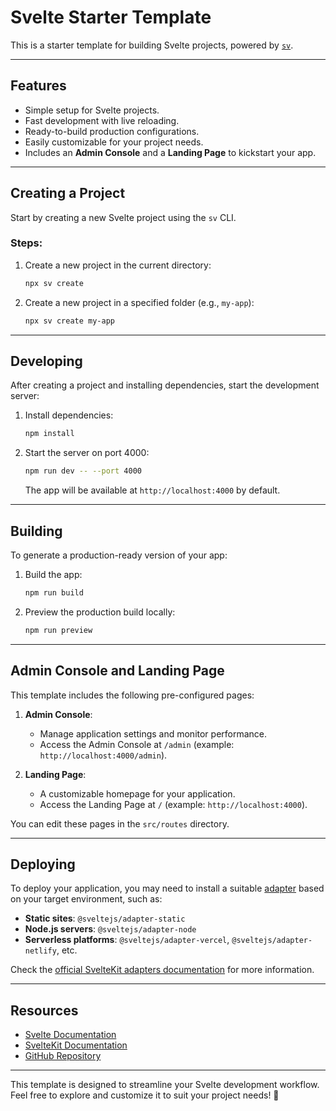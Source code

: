 # Svelte Starter Template

This is a starter template for building Svelte projects, powered by [`sv`](https://github.com/sveltejs/cli).

---

## Features

- Simple setup for Svelte projects.
- Fast development with live reloading.
- Ready-to-build production configurations.
- Easily customizable for your project needs.
- Includes an **Admin Console** and a **Landing Page** to kickstart your app.

---

## Creating a Project

Start by creating a new Svelte project using the `sv` CLI.

### Steps:

1. Create a new project in the current directory:
   ```bash
   npx sv create
   ```

2. Create a new project in a specified folder (e.g., `my-app`):
   ```bash
   npx sv create my-app
   ```

---

## Developing

After creating a project and installing dependencies, start the development server:

1. Install dependencies:
   ```bash
   npm install
   ```

2. Start the server on port 4000:
   ```bash
   npm run dev -- --port 4000
   ```

   The app will be available at `http://localhost:4000` by default.

---

## Building

To generate a production-ready version of your app:

1. Build the app:
   ```bash
   npm run build
   ```

2. Preview the production build locally:
   ```bash
   npm run preview
   ```

---

## Admin Console and Landing Page

This template includes the following pre-configured pages:

1. **Admin Console**:
   - Manage application settings and monitor performance.
   - Access the Admin Console at `/admin` (example: `http://localhost:4000/admin`).

2. **Landing Page**:
   - A customizable homepage for your application.
   - Access the Landing Page at `/` (example: `http://localhost:4000`).

You can edit these pages in the `src/routes` directory.

---

## Deploying

To deploy your application, you may need to install a suitable [adapter](https://svelte.dev/docs/kit/adapters) based on your target environment, such as:
- **Static sites**: `@sveltejs/adapter-static`
- **Node.js servers**: `@sveltejs/adapter-node`
- **Serverless platforms**: `@sveltejs/adapter-vercel`, `@sveltejs/adapter-netlify`, etc.

Check the [official SvelteKit adapters documentation](https://kit.svelte.dev/docs/adapters) for more information.

---

## Resources

- [Svelte Documentation](https://svelte.dev/docs)
- [SvelteKit Documentation](https://kit.svelte.dev/docs)
- [GitHub Repository](https://github.com/stormdotcom/svelte-template)

---

This template is designed to streamline your Svelte development workflow. Feel free to explore and customize it to suit your project needs! 🚀


